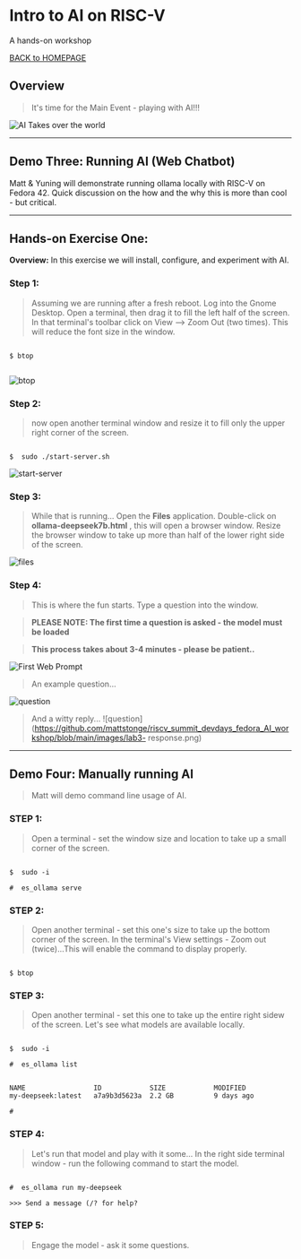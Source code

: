 ﻿# Intro to AI on RISC-V
A hands-on workshop

[BACK to HOMEPAGE](https://github.com/mattstonge/riscv_summit_devdays_fedora_AI_workshop/blob/main/README.md)


> 

> 



## Overview
> It's time for the Main Event - playing with AI!!!

![AI Takes over the world](https://github.com/mattstonge/riscv_summit_devdays_fedora_AI_workshop/blob/main/images/AI-running01.gif)

> 

----------------------------------------------


## Demo Three:  Running AI (Web Chatbot)
Matt & Yuning will demonstrate running ollama locally with RISC-V on Fedora 42.
Quick discussion on the how and the why this is more than cool - but critical.



> 


----------------------------------------------
>

## Hands-on Exercise One:
**Overview:**  In this exercise we will install, configure, and experiment with AI. 


### Step 1:
> Assuming we are running after a fresh reboot.
> Log into the Gnome Desktop.
> Open a terminal, then drag it to fill the left half of the screen.
> In that terminal's toolbar click on View --> Zoom Out (two times). This will reduce the font size in the window.

```

$ btop


```

![btop](https://github.com/mattstonge/riscv_summit_devdays_fedora_AI_workshop/blob/main/images/lab3-btop.png)

### Step 2:
> now open another terminal window and resize it to fill only the upper right corner of the screen.

```

$  sudo ./start-server.sh

```

![start-server](https://github.com/mattstonge/riscv_summit_devdays_fedora_AI_workshop/blob/main/images/lab3-start-server.png)

>

### Step 3:
> While that is running...
> Open the **Files** application.
> Double-click on **ollama-deepseek7b.html** , this will open a browser window. Resize the browser window to take up more than half of the lower right side of the screen.

>

![files](https://github.com/mattstonge/riscv_summit_devdays_fedora_AI_workshop/blob/main/images/lab3-click-html-file.png)


### Step 4:
> This is where the fun starts.
> Type a question into the window.


>**PLEASE NOTE:  The first time a question is asked - the model must be loaded**


>**This process takes about 3-4 minutes - please be patient..**

![First Web Prompt](https://github.com/mattstonge/riscv_summit_devdays_fedora_AI_workshop/blob/main/images/lab3-AI-prompt1.png)

>An example question...

![question](https://github.com/mattstonge/riscv_summit_devdays_fedora_AI_workshop/blob/main/images/lab3-question.png)

>And a witty reply...
![question](https://github.com/mattstonge/riscv_summit_devdays_fedora_AI_workshop/blob/main/images/lab3-
response.png)




----------------------------------------------




## Demo Four: Manually running AI
> Matt will demo command line usage of AI.

### STEP 1: 
> Open a terminal - set the window size and location to take up a small corner of the screen.

```

$  sudo -i 

#  es_ollama serve

```

### STEP 2: 
> Open another terminal - set this one's size to take up the bottom corner of the screen.
> In the terminal's View settings - Zoom out (twice)...This will enable the command to display properly.

```

$ btop

```

### STEP 3: 
> Open another terminal - set this one to take up the entire right sidew of the screen.
> Let's see what models are available locally.

```

$  sudo -i

#  es_ollama list


NAME                 ID            SIZE            MODIFIED
my-deepseek:latest   a7a9b3d5623a  2.2 GB          9 days ago

# 

```

### STEP 4:
> Let's run that model and play with it some...
> In the right side terminal window - run the following command to start the model.

```

#  es_ollama run my-deepseek

>>> Send a message (/? for help?

```

### STEP 5:
> Engage the model - ask it some questions.





